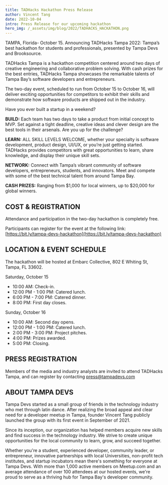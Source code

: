 ```yaml
---
title: TADHacks Hackathon Press Release
author: Vincent Tang
date: 2022-10-04
intro: Press Release for our upcoming hackathon
hero_img: /_assets/img/blog/2022/TADHACKS_HACKATHON.png 
---
```


TAMPA, Florida- October 15. Announcing TADHacks Tampa 2022: Tampa’s best hackathon for students and professionals, presented by Tampa Devs and Brooksource.

TADHacks Tampa is a hackathon competition centered around two days of creative engineering and collaborative problem solving. With cash prizes for the best entries, TADHacks Tampa showcases the remarkable talents of Tampa Bay’s software developers and entrepreneurs.

The two-day event, scheduled to run from October 15 to October 16, will deliver exciting opportunities for competitors to exhibit their skills and demonstrate how software products are shipped out in the industry.

Have you ever built a startup in a weekend? 

**BUILD:** Each team has two days to take a product from initial concept to MVP. Set against a tight deadline, creative ideas and clever design are the best tools in their arsenals. Are you up for the challenge? 

**LEARN:** ALL SKILL LEVELS WELCOME, whether your specialty is software development, product design, UI/UX, or you’re just getting started. TADHacks provides competitors with great opportunities to learn, share knowledge, and display their unique skill sets.

**NETWORK:** Connect with Tampa’s vibrant community of software developers, entrepreneurs, students, and innovators. Meet and compete with some of the best technical talent from around Tampa Bay. 

**CASH PRIZES:** Ranging from $1,000 for local winners, up to $20,000 for global winners.

## COST & REGISTRATION

Attendance and participation in the two-day hackathon is completely free.

Participants can register for the event at the following link: [https://bit.ly/tampa-devs-hackathon](https://bit.ly/tampa-devs-hackathon)

## LOCATION & EVENT SCHEDULE

The hackathon will be hosted at Embarc Collective, 802 E Whiting St, Tampa, FL 33602.

Saturday, October 15

- 10:00 AM: Check-in.
- 12:00 PM - 1:00 PM: Catered lunch.
- 6:00 PM - 7:00 PM: Catered dinner.
- 8:00 PM: First day closes.

Sunday, October 16

- 10:00 AM: Second day opens.
- 12:00 PM - 1:00 PM: Catered lunch.
- 2:00 PM - 3:00 PM: Project pitches.
- 4:00 PM: Prizes awarded.
- 5:00 PM: Closing.

## PRESS REGISTRATION

Members of the media and industry analysts are invited to attend TADHacks Tampa, and can register by contacting [press@tampadevs.com](mailto://press@tampadevs.com)

## ABOUT TAMPA DEVS

Tampa Devs started as a small group of friends in the technology industry who met through latin dance. After realizing the broad appeal and clear need for a developer meetup in Tampa, founder Vincent Tang publicly launched the group with its first event in September of 2021.

Since its inception, our organization has helped members acquire new skills and find success in the technology industry. We strive to create unique opportunities for the local community to learn, grow, and succeed together. 

Whether you're a student, experienced developer, community leader, or entrepreneur, innovative partnerships with local Universities, non-profit tech institutes, and startup incubators mean there's something for everyone at Tampa Devs. With more than 1,000 active members on Meetup.com and an average attendance of over 100 attendees at our hosted events, we're proud to serve as a thriving hub for Tampa Bay's developer community.

